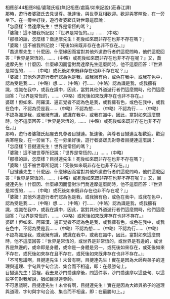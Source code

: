 相應部44相應8經/婆蹉氏經(無記相應/處篇/如來記說)(莊春江譯)  
那時，遊行者婆蹉氏去見世尊。抵達後，與世尊互相歡迎。歡迎與寒暄後，在一旁坐下。在一旁坐好後，遊行者婆蹉氏對世尊這麼說：  
「怎麼樣？喬達摩先生！世界是常恆的嗎？」  
「婆蹉！這不被我所記說：『世界是常恆的。』」……（中略）  
「那樣的話，怎麼樣？喬達摩先生！死後如來既非存在也非不存在嗎？」  
「婆蹉！這不被我所記說：『死後如來既非存在也非不存在。』」  
「喬達摩先生！什麼因、什麼緣因而當對其他外道遊行者們這麼問時，他們這麼回答：『世界是常恆的，……（中略）或死後如來既非存在也非不存在呢？』又，喬達摩先生！什麼因、什麼緣因而當對喬達摩先生這麼問時，他不這麼回答：『世界是常恆的，……（中略）或死後如來既非存在也非不存在呢？』」  
「婆蹉！其他外道遊行者們認為色是我，或我擁有色，或色在我中，或我在色中，認為受是我……（中略）想……（中略）行……（中略）認為識是我，或我擁有識，或識在我中，或我在識中，因此，當對其他外道遊行者們這麼問時，他們這麼回答：『世界是常恆的，……（中略）或死後如來既非存在也非不存在。』  
婆蹉！但如來、阿羅漢、遍正覺者不認為色是我，或我擁有色，或色在我中，或我在色中，不認為受是我……（中略）不認為想……（中略）不認為行……（中略）不認為識是我，或我擁有識，或識在我中，或我在識中，因此，當對如來這麼問時，他不這麼回答：『世界是常恆的，……（中略）或死後如來既非存在也非不存在。』」  
那時，遊行者婆蹉氏起座去見尊者目揵連。抵達後，與尊者目揵連互相歡迎。歡迎與寒暄後，在一旁坐下。在一旁坐好後，遊行者婆蹉氏對尊者目揵連這麼說：  
「怎麼樣？目揵連先生！世界是常恆的嗎？」  
「婆蹉！這不被世尊所記說：『世界是常恆的。』」……（中略）  
「那樣的話，怎麼樣？目揵連先生！死後如來既非存在也非不存在嗎？」  
「婆蹉！這不被世尊所記說：『死後如來既非存在也非不存在。』」  
「目揵連先生！什麼因、什麼緣因而當對其他外道遊行者們這麼問時，他們這麼回答：『世界是常恆的，……（中略）或死後如來既非存在也非不存在呢？』又，目揵連先生！什麼因、什麼緣因而當對沙門喬達摩這麼問時，他不這麼回答：『世界是常恆的，……（中略）或死後如來既非存在也非不存在呢？』」  
「婆蹉！其他外道遊行者們認為色是我，或我擁有色，或色在我中，或我在色中，認為受是我……（中略）想……（中略）行……（中略）認為識是我，或我擁有識，或識在我中，或我在識中，因此，當對其他外道遊行者們這麼問時，他們這麼回答：『世界是常恆的，……（中略）或死後如來既非存在也非不存在。』  
婆蹉！但如來、阿羅漢、遍正覺者不認為色是我，或我擁有色，或色在我中，或我在色中，不認為受是我……（中略）不認為想……（中略）不認為行……（中略）不認為識是我，或我擁有識，或識在我中，或我在識中，因此，當對如來這麼問時，他不這麼回答：『世界是常恆的，或世界是非常恆的，或世界是有邊的，或世界是無邊的，或命即是身體，或命是一身體是另一，或死後如來存在，或死後如來不存在，或死後如來存在且不存在，或死後如來既非存在也非不存在。』」  
「不可思議啊，目揵連先生！未曾有啊，目揵連先生！實在是因為大師與弟子的道理與道理、字句與字句合流、集合而不相違，即：在最勝句上。  
目揵連先生！這裡，我去見沙門喬達摩後，問這件事，沙門喬達摩以這些句、以這些字句對我解說，猶如目揵連尊師。  
不可思議啊，目揵連先生！未曾有啊，目揵連先生！實在是因為大師與弟子的道理與道理、字句與字句合流、集合而不相違，即：在最勝句上。」  
  
  
